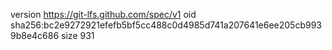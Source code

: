 version https://git-lfs.github.com/spec/v1
oid sha256:bc2e9272921efefb5bf5cc488c0d4985d741a207641e6ee205cb9939b8e4c686
size 931

